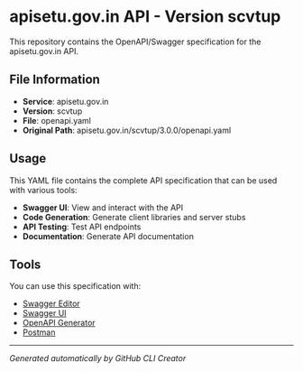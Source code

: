 # apisetu.gov.in API - Version scvtup

This repository contains the OpenAPI/Swagger specification for the apisetu.gov.in API.

## File Information

- **Service**: apisetu.gov.in
- **Version**: scvtup
- **File**: openapi.yaml
- **Original Path**: apisetu.gov.in/scvtup/3.0.0/openapi.yaml

## Usage

This YAML file contains the complete API specification that can be used with various tools:

- **Swagger UI**: View and interact with the API
- **Code Generation**: Generate client libraries and server stubs
- **API Testing**: Test API endpoints
- **Documentation**: Generate API documentation

## Tools

You can use this specification with:

- [Swagger Editor](https://editor.swagger.io/)
- [Swagger UI](https://swagger.io/tools/swagger-ui/)
- [OpenAPI Generator](https://openapi-generator.tech/)
- [Postman](https://www.postman.com/)

---

*Generated automatically by GitHub CLI Creator*
